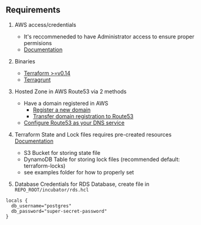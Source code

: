 ## Requirements

1. AWS access/credentials
    - It's reccommeneded to have Administrator access to ensure proper permisions
    - [Documentation](https://docs.aws.amazon.com/cli/latest/userguide/cli-configure-files.html)

2. Binaries
    - [Terraform >=v0.14](https://www.terraform.io/downloads.html)
    - [Terragrunt](https://terragrunt.gruntwork.io/docs/getting-started/install/)

3. Hosted Zone in AWS Route53 via 2 methods
    - Have a domain registered in AWS
        - [Register a new domain](https://docs.aws.amazon.com/Route53/latest/DeveloperGuide/domain-register.html)
        - [Transfer domain registration to Route53](https://docs.aws.amazon.com/Route53/latest/DeveloperGuide/domain-transfer-to-route-53.html)
    - [Configure Route53 as your DNS service](https://docs.aws.amazon.com/Route53/latest/DeveloperGuide/migrate-dns-domain-in-use.html)

4. Terraform State and Lock files requires pre-created resources [Documentation](https://www.terraform.io/docs/language/settings/backends/s3.html)
    - S3 Bucket for storing state file
    - DynamoDB Table for storing lock files (recommended default: terraform-locks)
    - see examples folder for how to properly set

5. Database Credentials for RDS Database, create file in
`REPO_ROOT/incubator/rds.hcl`
```
locals {
  db_username="postgres"
  db_password="super-secret-password"
}
```
